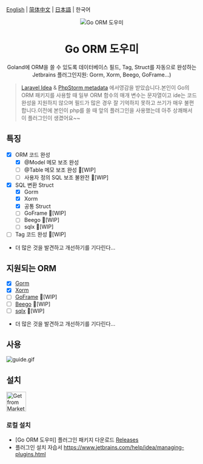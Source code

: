 [English](./README.md) | [简体中文](./README-zh_CN.md) | [日本語](./README-ja_JP.md) | 한국어

<div align="center">
    <img src="https://blog.johnmai.top/go-orm-helper/src/main/resources/icons/icon64x64.svg" alt="Go ORM 도우미"/>
    <h1 align="center">Go ORM 도우미</h1>
</div>

<p align="center">Goland에 ORM을 쓸 수 있도록 데이터베이스 필드, Tag, Struct를 자동으로 완성하는 Jetbrains 플러그인지원: Gorm, Xorm, Beego, GoFrame...)</p>

> [Laravel Idea](https://plugins.jetbrains.com/plugin/13441-laravel-idea) &
> [PhpStorm metadata](https://www.jetbrains.com/help/phpstorm/ide-advanced-metadata.html) 에서영감을 받았습니다.본인이 Go의 ORM 
> 패키지를 사용할 때 일부 ORM 함수의 매개 변수는 문자열이고 ide는 코드 완성을 지원하지 않으며 필드가 많은 경우 잘 기억하지 못하고 쓰기가 매우 불편합니다.이전에 
> 본인이 php를 쓸 때 앞의 플러그인을 사용했는데 아주 상쾌해서 이 플러그인이 생겼어요~~

## 특징

- [x] ORM 코드 완성
    - [x] @Model 메모 보조 완성
    - [ ] @Table 메모 보조 완성 🚧[WIP]
    - [ ] 사용자 정의 SQL 보조 불완전 🚧[WIP]
- [x] SQL 변환 Struct
    - [x] Gorm
    - [x] Xorm
    - [x] 공통 Struct
    - [ ] GoFrame 🚧[WIP]
    - [ ] Beego 🚧[WIP]
    - [ ] sqlx 🚧[WIP]
- [ ] Tag 코드 완성 🚧[WIP]
- 더 많은 것을 발견하고 개선하기를 기다린다...

## 지원되는 ORM

- [x] [Gorm](https://github.com/go-gorm/gorm)
- [x] [Xorm](https://gitea.com/xorm/xorm)
- [ ] [GoFrame](https://github.com/gogf/gf) 🚧[WIP]
- [ ] [Beego](https://github.com/beego/beego) 🚧[WIP]
- [ ] [sqlx](https://github.com/jmoiron/sqlx) 🚧[WIP]
- 더 많은 것을 발견하고 개선하기를 기다린다...

## 사용

![guide.gif](assets%2Fguide.gif)

## 설치

<a href="https://plugins.jetbrains.com/plugin/22173-go-orm-helper" target="_blank">
    <img src="https://blog.johnmai.top/go-orm-helper/assets/installation_button.svg" height="52" alt="Get from Marketplace" title="Get from Marketplace">
</a>

### 로컬 설치

- [Go ORM 도우미] 플러그인 패키지 다운로드 [Releases](https://github.com/maiqingqiang/go-orm-helper/releases)
- 플러그인 설치 자습서 https://www.jetbrains.com/help/idea/managing-plugins.html